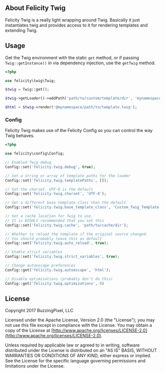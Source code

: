 ## About Felicity Twig

Felicity Twig is a really light wrapping around Twig. Basically it just instantiates twig and provides access to it for rendering templates and extending Twig.

## Usage

Get the Twig environment with the static `get` method, or if passing `Twig::getInstance()` in via dependency injection, use the `getTwig` method.

```php
<?php

use felicity\twig\Twig;

$twig = Twig::get();

$twig->getLoader()->addPath('path/to/custom/template/dir', 'mynamespace');

$html = $twig->render('@mynamespace/path/to/template.twig');
```

### Config

Felicity Twig makes use of the Felicity Config so you can control the way Twig behaves.

```php
<?php

use felicity\config\Config;

// Enabled Twig debug
Config::set('felicity.twig.debug', true);

// Set a string or array of template paths for the loader
Config::set('felicity.twig.templatePaths', []);

// Set the charset. UTF-8 is the default
Config::set('felicity.twig.charset', 'UTF-8');

// Set a different base template class than the default
Config::set('felicity.twig.base_template_class', 'Custom_Twig_Template');

// Set a cache location for Twig to use.
// It is HIGHLY recommended that you set this
Config::set('felicity.twig.cache', 'path/to/cache/dir');

// Whether to reload the template if the original source changed.
// You should probably leave this as default
Config::set('felicity.twig.auto_reload', true);

// Enable strict variables
Config::set('felicity.twig.strict_variables', true);

// Change autoescape preferences
Config::get('felicity.twig.autoescape', 'html');

// Disable optimizations (probably don't do this)
Config::get('felicity.twig.optimizations', 0)
```

## License

Copyright 2017 BuzzingPixel, LLC

Licensed under the Apache License, Version 2.0 (the "License");
you may not use this file except in compliance with the License.
You may obtain a copy of the License at [http://www.apache.org/licenses/LICENSE-2.0](http://www.apache.org/licenses/LICENSE-2.0).

Unless required by applicable law or agreed to in writing, software
distributed under the License is distributed on an "AS IS" BASIS,
WITHOUT WARRANTIES OR CONDITIONS OF ANY KIND, either express or implied.
See the License for the specific language governing permissions and
limitations under the License.
